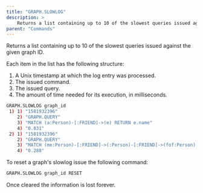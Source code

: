 ```yaml
---
title: "GRAPH.SLOWLOG"
description: >
    Returns a list containing up to 10 of the slowest queries issued against the given graph
parent: "Commands"    
---
```


Returns a list containing up to 10 of the slowest queries issued against the given graph ID.

Each item in the list has the following structure:

1. A Unix timestamp at which the log entry was processed.
2. The issued command.
3. The issued query.
4. The amount of time needed for its execution, in milliseconds.

```sh
GRAPH.SLOWLOG graph_id
 1) 1) "1581932396"
    2) "GRAPH.QUERY"
    3) "MATCH (a:Person)-[:FRIEND]->(e) RETURN e.name"
    4) "0.831"
 2) 1) "1581932396"
    2) "GRAPH.QUERY"
    3) "MATCH (me:Person)-[:FRIEND]->(:Person)-[:FRIEND]->(fof:Person) RETURN fof.name"
    4) "0.288"
```

To reset a graph's slowlog issue the following command:

```sh
GRAPH.SLOWLOG graph_id RESET
```

Once cleared the information is lost forever.
